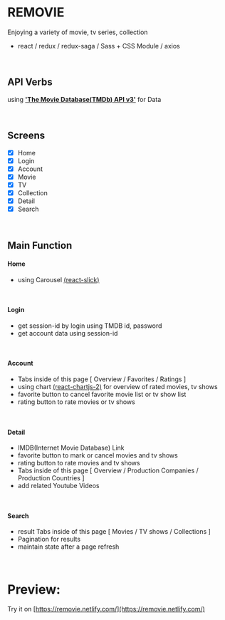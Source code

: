 # REMOVIE

Enjoying a variety of movie, tv series, collection

- react / redux / redux-saga / Sass + CSS Module / axios

<br>

## API Verbs

using **['The Movie Database(TMDb) API v3'](https://www.themoviedb.org/documentation/api?language=en-US)** for Data

<br>

## Screens

- [x] Home
- [x] Login
- [x] Account
- [x] Movie
- [x] TV
- [x] Collection
- [x] Detail
- [x] Search

<br>

## Main Function

#### Home

- using Carousel [(react-slick)](https://github.com/akiran/react-slick)

<br>

#### Login

- get session-id by login using TMDB id, password 
- get account data using session-id 

<br>

#### Account

- Tabs inside of this page [ Overview / Favorites / Ratings ] 
- using chart [(react-chartjs-2)](https://github.com/jerairrest/react-chartjs-2) for overview of rated movies, tv shows
- favorite button to cancel favorite movie list or tv show list
- rating button to rate movies or tv shows

<br>

#### Detail

- IMDB(Internet Movie Database) Link 
- favorite button to mark or cancel movies and tv shows
- rating button to rate movies and tv shows
- Tabs inside of this page [ Overview / Production Companies / Production Countries ]
- add related Youtube Videos

<br>

#### Search

- result Tabs inside of this page [ Movies / TV shows / Collections ]
- Pagination for results
- maintain state after a page refresh

<br>

# Preview:

Try it on [https://removie.netlify.com/](https://removie.netlify.com/)
